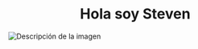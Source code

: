 <div align="center">
  <h1>Hola soy Steven</h1>
</div>

<img src="https://res.cloudinary.com/dgwr512qr/image/upload/v1724096341/kg2fclhsaltzlxl9mma5.png" alt="Descripción de la imagen">
